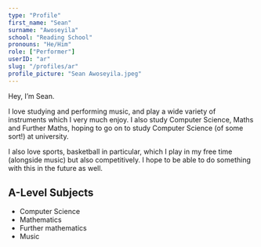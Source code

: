 ```yaml
---
type: "Profile"
first_name: "Sean"
surname: "Awoseyila"
school: "Reading School"
pronouns: "He/Him"
role: ["Performer"]
userID: "ar"
slug: "/profiles/ar"
profile_picture: "Sean Awoseyila.jpeg"
---
```


Hey, I’m Sean.

I love studying and performing music, and play a wide variety of instruments which I very much enjoy. I also study Computer Science, Maths and Further Maths, hoping to go on to study Computer Science (of some sort!) at university. 

I also love sports, basketball in particular, which I play in my free time (alongside music) but also competitively. I hope to be able to do something with this in the future as well.

## A-Level Subjects
- Computer Science
- Mathematics
- Further mathematics
- Music
